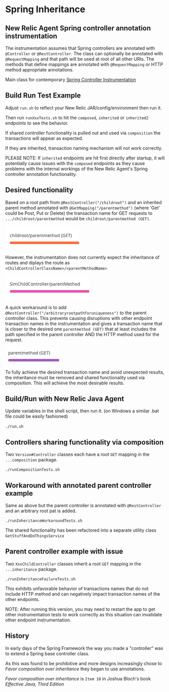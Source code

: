 # Spring Inheritance

## New Relic Agent Spring controller annotation instrumentation

The instrumentation assumes that Spring controllers are annotated with `@Controller` or `@RestController`.
The class can optionally be annotated with `@RequestMapping` and that path will be used at root of all other
URIs.  The methods that define mappings are annotated with `@RequestMapping` or HTTP method appropriate annotations.

Main class for contemporary
[Spring Controller Instrumentation](https://github.com/newrelic/newrelic-java-agent/blob/main/instrumentation/spring-4.3.0/src/main/java/com/nr/agent/instrumentation/SpringController_Instrumentation.java)

## Build Run Test Example

Adjust `run.sh` to reflect your New Relic JAR/config/environment then run it.

Then run `runXxxTests.sh` to hit the `composed`, `inherited` or `inherited2` endpoints to see the behavior.

If shared controller functionality is pulled out and used via `composition` the transactions
will appear as expected.

If they are inherited, transaction naming mechanism will not work correctly.

PLEASE NOTE: If `inherited` endpoints are hit first directly after startup, it will potentially cause issues
with the `composed` endpoints as they cause problems with the internal workings of the New Relic Agent's
Spring controller annotation functionality.

## Desired functionality

Based on a root path from `@RestController("/childroot")` and an inherited parent method
annotated with `@GetMapping("/parentmethod")` (where 'Get' could be Post, Put or Delete) the transaction name
for GET requests to `.../childroot/parentmethod` would be `childroot/parentmethod (GET)`.

![](desired.png)

However, the instrumentation does not currently expect the inheritance of routes and diplays the route as
`<ChildControllerClassName>/<parentMethodName>`

![](undesired.png)

A quick workaround is to add `@RestController("/arbitraryrootpathforuniqueness")` to the parent controller class.
This prevents causing disruptions with other endpoint transaction names in the instrumentation and gives
a transaction name that is closer to the desired one `parentmethod (GET)` that at least includes the path
specified in the parent controller AND the HTTP method used for the request.

![](workaround.png)

To fully achieve the desired transaction name and avoid unexpected results, the inheritance must be removed
and shared functionality used via composition.  This will achieve the most desirable results.

## Build/Run with New Relic Java Agent

Update variables in the shell script, then run it.  (on Windows a similar .bat file could be easily fashioned)

`./run.sh`

## Controllers sharing functionality via composition

Two `Version#Controller` classes each have a root `GET` mapping in the `...composition` package.

```
./runCompositionTests.sh
```

## Workaround with annotated parent controller example

Same as above but the parent controller is annotated with `@RestController` and an arbitrary root pat is added.

```
./runInheritanceWorkaroundTests.sh
```

The shared functionality has been refactored into a separate utility class `GetStuffAndDoThingsService`

## Parent controller example with issue

Two `XxxChildController` classes inherit a root `GET` mapping in the `...inheritance` package.

```
./runInheritanceFailureTests.sh
```

This exhibits unfavorable behavior of transactions names that do not include HTTP method and
can negatively impact transaction names of the other endpoints.

NOTE: After running this version, you may need to restart the app to get other instrumentation tests to work
correctly as this situation can invalidate other endpoint instrumentation.


## History

In early days of the Spring Framework the way you made a "controller" was to extend a Spring base controller class.

As this was found to be prohibitive and more designs increasingly chose to *Favor composition over inheritance* they began to use annotations.

*Favor composition over inheritance* is `Item 18` in Joshua Bloch's book *Effective Java, Third Edition*